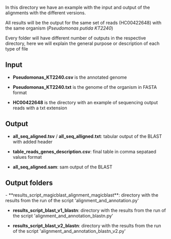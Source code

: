 In this directory we have an example with the input and output of the alignments with the different versions.

All results will be the output for the same set of reads (HC00422648) with the same organism (*Pseudomonas putida KT2240*)

Every folder will have different number of outputs in the respective directory, here we will explain the general purpose or description of each type of file

<h2>Input</h2>

 - **Pseudomonas_KT2240.csv** is the annotated genome
  
 - **Pseudomonas_KT2240.txt** is the genome of the organism in FASTA format
  
 - **HC00422648** is the directory with an example of sequencing output reads with a txt extension

<h2>Output</h2>

 -  **all_seq_aligned.tsv** / **all_seq_alligned.txt**: tabular output of the BLAST with added header
  
 - **table_reads_genes_description.csv**:  final table in comma sepataed values format
  
 - **all_seq_aligned.sam**: sam output of the BLAST

<h2>Output folders</h2>
 - **results_script_magicblast_alignment_magicblast**: directory with the results from the run of the script 'alignment_and_annotation.py'
 
 - **results_script_blast_v1_blastn**: directory with the results from the run of the script 'alignment_and_annotation_blastn.py'
 
 - **results_script_blast_v2_blastn**: directory with the results from the run of the script 'alignment_and_annotation_blastn_v2.py'

